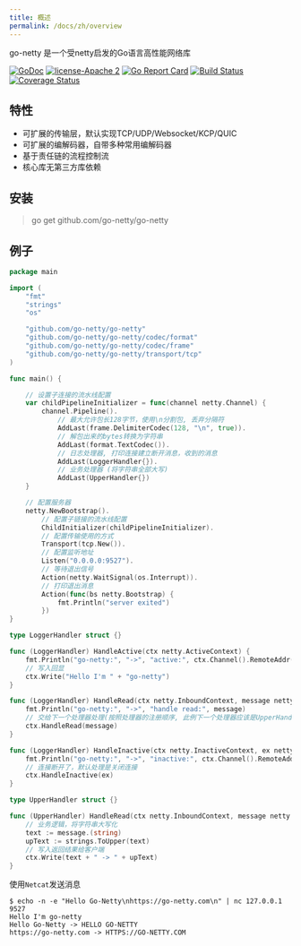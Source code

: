 ```yaml
---
title: 概述
permalink: /docs/zh/overview
---
```


go-netty 是一个受netty启发的Go语言高性能网络库

[![GoDoc][1]][2] [![license-Apache 2][3]][4] [![Go Report Card][5]][6] [![Build Status][9]][10] [![Coverage Status][11]][12]

<!--[![Downloads][7]][8]-->

[1]: https://godoc.org/github.com/go-netty/go-netty?status.svg
[2]: https://godoc.org/github.com/go-netty/go-netty
[3]: https://img.shields.io/badge/license-Apache%202-blue.svg
[4]: LICENSE
[5]: https://goreportcard.com/badge/github.com/go-netty/go-netty
[6]: https://goreportcard.com/report/github.com/go-netty/go-netty
[7]: https://img.shields.io/github/downloads/go-netty/go-netty/total.svg?maxAge=1800
[8]: https://github.com/go-netty/go-netty/releases
[9]: https://travis-ci.org/go-netty/go-netty.svg?branch=master
[10]: https://travis-ci.org/go-netty/go-netty
[11]: https://codecov.io/gh/go-netty/go-netty/branch/master/graph/badge.svg
[12]: https://codecov.io/gh/go-netty/go-netty

<!--more-->

## 特性
* 可扩展的传输层，默认实现TCP/UDP/Websocket/KCP/QUIC
* 可扩展的编解码器，自带多种常用编解码器
* 基于责任链的流程控制流
* 核心库无第三方库依赖

## 安装
> go get github.com/go-netty/go-netty

## 例子
```go
package main

import (
	"fmt"
	"strings"
	"os"

	"github.com/go-netty/go-netty"
	"github.com/go-netty/go-netty/codec/format"
	"github.com/go-netty/go-netty/codec/frame"
	"github.com/go-netty/go-netty/transport/tcp"
)

func main() {

    // 设置子连接的流水线配置
    var childPipelineInitializer = func(channel netty.Channel) {
        channel.Pipeline().
            // 最大允许包长128字节，使用\n分割包, 丢弃分隔符
            AddLast(frame.DelimiterCodec(128, "\n", true)).
            // 解包出来的bytes转换为字符串
            AddLast(format.TextCodec()).
            // 日志处理器, 打印连接建立断开消息，收到的消息
            AddLast(LoggerHandler{}).
            // 业务处理器 (将字符串全部大写)
            AddLast(UpperHandler{})
    }

    // 配置服务器
    netty.NewBootstrap().
        // 配置子链接的流水线配置
        ChildInitializer(childPipelineInitializer).
        // 配置传输使用的方式
        Transport(tcp.New()).
        // 配置监听地址
        Listen("0.0.0.0:9527").
        // 等待退出信号
        Action(netty.WaitSignal(os.Interrupt)).
        // 打印退出消息
        Action(func(bs netty.Bootstrap) {
            fmt.Println("server exited")
        })
}

type LoggerHandler struct {}

func (LoggerHandler) HandleActive(ctx netty.ActiveContext) {
    fmt.Println("go-netty:", "->", "active:", ctx.Channel().RemoteAddr())
    // 写入回显
    ctx.Write("Hello I'm " + "go-netty")
}

func (LoggerHandler) HandleRead(ctx netty.InboundContext, message netty.Message) {
    fmt.Println("go-netty:", "->", "handle read:", message)
    // 交给下一个处理器处理(按照处理器的注册顺序, 此例下一个处理器应该是UpperHandler)
    ctx.HandleRead(message)
}

func (LoggerHandler) HandleInactive(ctx netty.InactiveContext, ex netty.Exception) {
    fmt.Println("go-netty:", "->", "inactive:", ctx.Channel().RemoteAddr(), ex)
    // 连接断开了，默认处理是关闭连接
    ctx.HandleInactive(ex)
}

type UpperHandler struct {}

func (UpperHandler) HandleRead(ctx netty.InboundContext, message netty.Message) {
    // 业务逻辑，将字符串大写化
    text := message.(string)
    upText := strings.ToUpper(text)
    // 写入返回结果给客户端
    ctx.Write(text + " -> " + upText)
}
```

使用<code>Netcat</code>发送消息
```
$ echo -n -e "Hello Go-Netty\nhttps://go-netty.com\n" | nc 127.0.0.1 9527
Hello I'm go-netty
Hello Go-Netty -> HELLO GO-NETTY
https://go-netty.com -> HTTPS://GO-NETTY.COM
```
